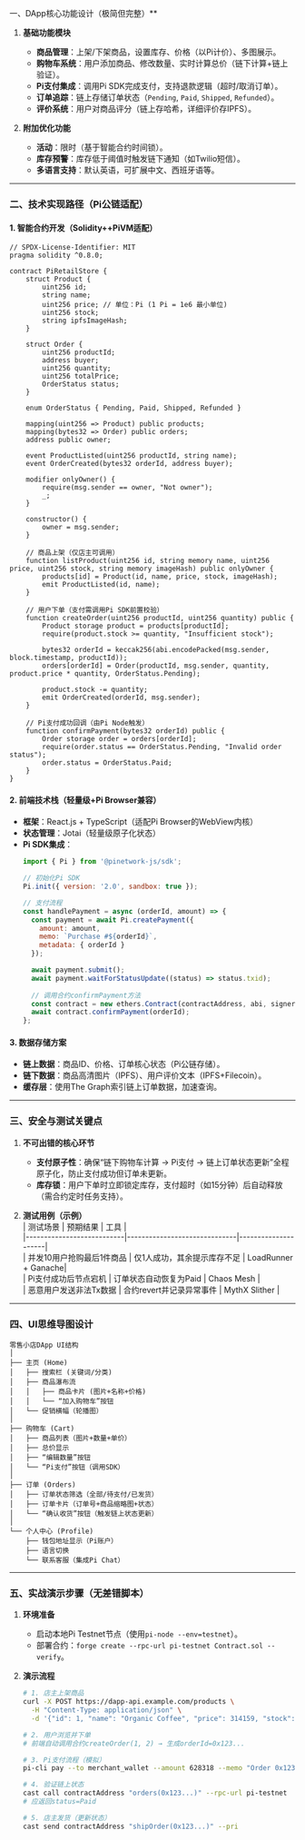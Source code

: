 一、DApp核心功能设计（极简但完整）**
1. **基础功能模块**  
   - **商品管理**：上架/下架商品，设置库存、价格（以Pi计价）、多图展示。  
   - **购物车系统**：用户添加商品、修改数量、实时计算总价（链下计算+链上验证）。  
   - **Pi支付集成**：调用Pi SDK完成支付，支持退款逻辑（超时/取消订单）。  
   - **订单追踪**：链上存储订单状态（`Pending`, `Paid`, `Shipped`, `Refunded`）。  
   - **评价系统**：用户对商品评分（链上存哈希，详细评价存IPFS）。  

2. **附加优化功能**  
   - **活动**：限时（基于智能合约时间锁）。  
   - **库存预警**：库存低于阈值时触发链下通知（如Twilio短信）。  
   - **多语言支持**：默认英语，可扩展中文、西班牙语等。  

---

### **二、技术实现路径（Pi公链适配）**
#### **1. 智能合约开发（Solidity++PiVM适配）**
```solidity
// SPDX-License-Identifier: MIT
pragma solidity ^0.8.0;

contract PiRetailStore {
    struct Product {
        uint256 id;
        string name;
        uint256 price; // 单位：Pi (1 Pi = 1e6 最小单位)
        uint256 stock;
        string ipfsImageHash;
    }

    struct Order {
        uint256 productId;
        address buyer;
        uint256 quantity;
        uint256 totalPrice;
        OrderStatus status;
    }

    enum OrderStatus { Pending, Paid, Shipped, Refunded }

    mapping(uint256 => Product) public products;
    mapping(bytes32 => Order) public orders;
    address public owner;

    event ProductListed(uint256 productId, string name);
    event OrderCreated(bytes32 orderId, address buyer);

    modifier onlyOwner() {
        require(msg.sender == owner, "Not owner");
        _;
    }

    constructor() {
        owner = msg.sender;
    }

    // 商品上架（仅店主可调用）
    function listProduct(uint256 id, string memory name, uint256 price, uint256 stock, string memory imageHash) public onlyOwner {
        products[id] = Product(id, name, price, stock, imageHash);
        emit ProductListed(id, name);
    }

    // 用户下单（支付需调用Pi SDK前置校验）
    function createOrder(uint256 productId, uint256 quantity) public {
        Product storage product = products[productId];
        require(product.stock >= quantity, "Insufficient stock");
        
        bytes32 orderId = keccak256(abi.encodePacked(msg.sender, block.timestamp, productId));
        orders[orderId] = Order(productId, msg.sender, quantity, product.price * quantity, OrderStatus.Pending);
        
        product.stock -= quantity;
        emit OrderCreated(orderId, msg.sender);
    }

    // Pi支付成功回调（由Pi Node触发）
    function confirmPayment(bytes32 orderId) public {
        Order storage order = orders[orderId];
        require(order.status == OrderStatus.Pending, "Invalid order status");
        order.status = OrderStatus.Paid;
    }
}
```

#### **2. 前端技术栈（轻量级+Pi Browser兼容）**
- **框架**：React.js + TypeScript（适配Pi Browser的WebView内核）  
- **状态管理**：Jotai（轻量级原子化状态）  
- **Pi SDK集成**：  
  ```javascript
  import { Pi } from '@pinetwork-js/sdk';

  // 初始化Pi SDK
  Pi.init({ version: '2.0', sandbox: true });

  // 支付流程
  const handlePayment = async (orderId, amount) => {
    const payment = await Pi.createPayment({
      amount: amount,
      memo: `Purchase #${orderId}`,
      metadata: { orderId }
    });

    await payment.submit();
    await payment.waitForStatusUpdate((status) => status.txid);
    
    // 调用合约confirmPayment方法
    const contract = new ethers.Contract(contractAddress, abi, signer);
    await contract.confirmPayment(orderId);
  };
  ```

#### **3. 数据存储方案**
- **链上数据**：商品ID、价格、订单核心状态（Pi公链存储）。  
- **链下数据**：商品高清图片（IPFS）、用户评价文本（IPFS+Filecoin）。  
- **缓存层**：使用The Graph索引链上订单数据，加速查询。  

---

### **三、安全与测试关键点**
1. **不可出错的核心环节**  
   - **支付原子性**：确保“链下购物车计算 → Pi支付 → 链上订单状态更新”全程原子化，防止支付成功但订单未更新。  
   - **库存锁**：用户下单时立即锁定库存，支付超时（如15分钟）后自动释放（需合约定时任务支持）。  

2. **测试用例（示例）**  
   | 测试场景                  | 预期结果                     | 工具                |  
   |---------------------------|------------------------------|---------------------|  
   | 并发10用户抢购最后1件商品 | 仅1人成功，其余提示库存不足  | LoadRunner + Ganache|  
   | Pi支付成功后节点宕机      | 订单状态自动恢复为Paid       | Chaos Mesh          |  
   | 恶意用户发送非法Tx数据    | 合约revert并记录异常事件     | MythX Slither       |  

---

### **四、UI思维导图设计**
```plaintext
零售小店DApp UI结构
│
├── 主页 (Home)
│   ├── 搜索栏 (关键词/分类)
│   ├── 商品瀑布流
│   │   ├── 商品卡片 (图片+名称+价格)
│   │   └── “加入购物车”按钮
│   └── 促销横幅（轮播图）
│
├── 购物车 (Cart)
│   ├── 商品列表（图片+数量+单价）
│   ├── 总价显示
│   ├── “编辑数量”按钮
│   └── “Pi支付”按钮（调用SDK）
│
├── 订单 (Orders)
│   ├── 订单状态筛选（全部/待支付/已发货）
│   ├── 订单卡片（订单号+商品缩略图+状态）
│   └── “确认收货”按钮（触发链上状态更新）
│
└── 个人中心 (Profile)
    ├── 钱包地址显示（Pi账户）
    ├── 语言切换
    └── 联系客服（集成Pi Chat）
```

---

### **五、实战演示步骤（无差错脚本）**
1. **环境准备**  
   - 启动本地Pi Testnet节点（使用`pi-node --env=testnet`）。  
   - 部署合约：`forge create --rpc-url pi-testnet Contract.sol --verify`。  

2. **演示流程**  
   ```bash
   # 1. 店主上架商品
   curl -X POST https://dapp-api.example.com/products \
     -H "Content-Type: application/json" \
     -d '{"id": 1, "name": "Organic Coffee", "price": 314159, "stock": 100}'

   # 2. 用户浏览并下单
   # 前端自动调用合约createOrder(1, 2) → 生成orderId=0x123...

   # 3. Pi支付流程（模拟）
   pi-cli pay --to merchant_wallet --amount 628318 --memo "Order 0x123..."

   # 4. 验证链上状态
   cast call contractAddress "orders(0x123...)" --rpc-url pi-testnet
   # 应返回status=Paid

   # 5. 店主发货（更新状态）
   cast send contractAddress "shipOrder(0x123...)" --pri